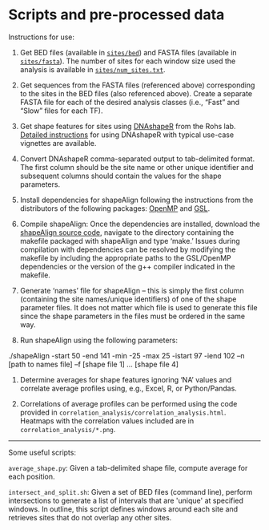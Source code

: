 # Scripts and pre-processed data

Instructions for use:

1. Get BED files (available in [`sites/bed`](https://github.com/sivakasinathan/shape_align/tree/master/other/sites/bed)) and FASTA files (available in [`sites/fasta`](https://github.com/sivakasinathan/shape_align/tree/master/other/sites/fasta)). The number of sites for each window size used the analysis is available in [`sites/num_sites.txt`](https://github.com/sivakasinathan/shape_align/blob/master/other/sites/num_sites.txt).

1. Get sequences from the FASTA files (referenced above) corresponding to the sites in the BED files (also referenced above). Create a separate FASTA file for each of the desired analysis classes (i.e., “Fast” and “Slow” files for each TF).

1. Get shape features for sites using [DNAshapeR](https://www.ncbi.nlm.nih.gov/pubmed/26668005) from the Rohs lab. [Detailed instructions](http://rohslab.cmb.usc.edu/Documents/DNAshapeR_document.pdf) for using DNAshapeR with typical use-case vignettes are available.

1. Convert DNAshapeR comma-separated output to tab-delimited format. The first column should be the site name or other unique identifier and subsequent columns should contain the values for the shape parameters.

1. Install dependencies for shapeAlign following the instructions from the distributors of the following packages: [OpenMP](http://openmp.org/wp/) and [GSL](http://www.gnu.org/software/gsl/).

1. Compile shapeAlign: Once the dependencies are installed, download the [shapeAlign source code](https://github.com/sivakasinathan/shape_align/tree/master/shapeAlign), navigate to the directory containing the makefile packaged with shapeAlign and type ‘make.’ Issues during compilation with dependencies can be resolved by modifying the makefile by including the appropriate paths to the GSL/OpenMP dependencies or the version of the g++ compiler indicated in the makefile.

1. Generate ‘names’ file for shapeAlign – this is simply the first column (containing the site names/unique identifiers) of one of the shape parameter files. It does not matter which file is used to generate this file since the shape parameters in the files must be ordered in the same way.

1.  Run shapeAlign using the following parameters:

./shapeAlign -start 50 -end 141 -min -25 -max 25 -istart 97 -iend 102 –n [path to names file] –f [shape file 1] … [shape file 4]

1. Determine averages for shape features ignoring ‘NA’ values and correlate average profiles using, e.g., Excel, R, or Python/Pandas.

1. Correlations of average profiles can be performed using the code provided in `correlation_analysis/correlation_analysis.html`. Heatmaps with the correlation values included are in `correlation_analysis/*.png`.

---

Some useful scripts:

`average_shape.py`: Given a tab-delimited shape file, compute average for each position.

`intersect_and_split.sh`: Given a set of BED files (command line), perform intersections to generate a list of intervals that are 'unique' at specified windows. In outline, this script defines windows around each site and retrieves sites that do not overlap any other sites.

